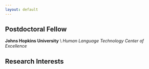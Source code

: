 ```yaml
---
layout: default
---
```


## Postdoctoral Fellow

**Johns Hopkins University** \\
_Human Language Technology Center of Excellence_


## Research Interests




